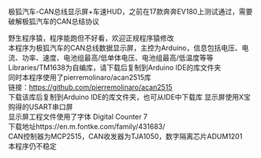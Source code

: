 
极狐汽车-CAN总线显示屏+车速HUD，之前在17款奔奔EV180上测试通过，需要破解极狐汽车的CAN总结协议

野生程序猿，程序能跑但不好看，欢迎正规程序猿修改  
本程序为极狐汽车的CAN总线数据显示屏，主控为Arduino，信息包括电压、电流、功率、速度、电池组最高/低单体电压、电池组最高/低温度等等  
Libraries/TM1638为自编库，请下载后复制到Arduino IDE的库文件夹  
同时本程序使用了pierremolinaro/acan2515库  
链接：https://github.com/pierremolinaro/acan2515  
下载该库后复制到Arduino IDE的库文件夹，也可从IDE中下载库
显示屏使用X宝购得的USART串口屏  
显示屏工程文件使用了字体 Digital Counter 7  
下载地址https://en.m.fontke.com/family/431683/  
CAN控制器为MCP2515，CAN收发器为TJA1050，数字隔离芯片ADUM1201  
本程序仍不稳定  
